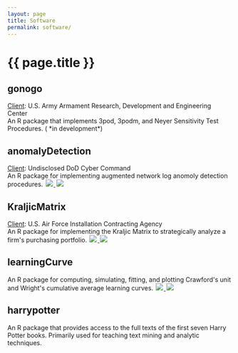 ```yaml
---
layout: page
title: Software
permalink: software/
---
```



<h1 class="post-title">{{ page.title }} </h1>


<h2> gonogo <a href="https://github.com/bradleyboehmke/gonogo" style="color:#303030;"><i class="fa fa-github" style="font-size:.75em"></i></a></h2>
<u>Client</u>: U.S. Army Armament Research, Development and Engineering Center <br>
An R package that implements 3pod, 3podm, and Neyer Sensitivity Test Procedures. (<i class="fa fa-spinner fa-pulse fa-3x fa-fw" style="font-size:.75em"></i> *in development*)

<br>

<h2> anomalyDetection <a href="https://github.com/bradleyboehmke/anomalyDetection" style="color:#303030;"><i class="fa fa-github" style="font-size:.75em"></i></a></h2>
<u>Client</u>: Undisclosed DoD Cyber Command  <br>
An R package for implementing augmented network log anomoly detection procedures.   
  <a href="https://cran.rstudio.com/web/packages/anomalyDetection/index.html">
    <img src="http://www.r-pkg.org/badges/version/anomalyDetection" style="border: 0; display:inline; margin: 0 2px; box-shadow: none">
  </a>
  <a href="https://cran.rstudio.com/web/packages/anomalyDetection/index.html">
    <img src="https://cranlogs.r-pkg.org/badges/anomalyDetection" style="border: 0; display:inline; margin: 0 2px; box-shadow: none">
  </a>

<br>

<h2> KraljicMatrix <a href="https://bradleyboehmke.github.io/KraljicMatrix/" style="color:#303030;"><i class="fa fa-github" style="font-size:.75em"></i></a></h2>
<u>Client</u>: U.S. Air Force Installation Contracting Agency <br>
An R package for implementing the Kraljic Matrix to strategically analyze a firm's purchasing portfolio. 
  <a href="https://cran.rstudio.com/web/packages/KraljicMatrix/index.html">
    <img src="http://www.r-pkg.org/badges/version/KraljicMatrix" style="border: 0; display:inline; margin: 0 2px; box-shadow: none">
  </a>
  <a href="https://cran.rstudio.com/web/packages/KraljicMatrix/index.html">
    <img src="https://cranlogs.r-pkg.org/badges/KraljicMatrix" style="border: 0; display:inline; margin: 0 2px; box-shadow: none">
  </a>

<br>


<h2> learningCurve 
  <a href="https://auburngrads.github.io/learningCurve/" style="color:#303030;">
    <i class="fa fa-github" style="font-size:.75em"></i>
  </a>
</h2>

<p>
An R package for computing, simulating, fitting, and plotting Crawford's unit and Wright's cumulative average learning curves. 
  <a href="https://cran.rstudio.com/web/packages/learningCurve/index.html">
    <img src="http://www.r-pkg.org/badges/version/learningCurve" style="border: 0; display:inline; margin: 0 2px; box-shadow: none">
  </a> 
  <a href="https://cran.rstudio.com/web/packages/learningCurve/index.html">
    <img src="https://cranlogs.r-pkg.org/badges/learningCurve" style="border: 0; display:inline; margin: 0 2px; box-shadow: none">
  </a>
</p>

<h2> harrypotter 
  <a href="https://github.com/bradleyboehmke/harrypotter" style="color:#303030;">
    <i class="fa fa-github" style="font-size:.75em"></i>
  </a>
</h2>

<p>
An R package that provides access to the full texts of the first seven Harry Potter books. Primarily used for teaching text mining and analytic techniques.
</p>
